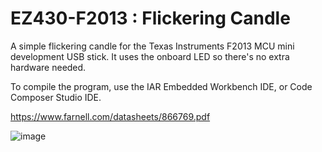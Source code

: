 # EZ430-F2013 : Flickering Candle
A simple flickering candle for the Texas Instruments F2013 MCU mini development USB stick.
It uses the onboard LED so there's no extra hardware needed.

To compile the program, use the IAR Embedded Workbench IDE, or Code Composer Studio IDE.

https://www.farnell.com/datasheets/866769.pdf

![image](https://user-images.githubusercontent.com/1586332/235414904-e08ca4af-ba57-4811-94f3-0d694dac6ce2.png)
